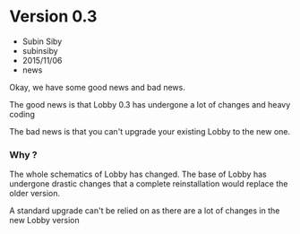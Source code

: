 # Version 0.3
- Subin Siby
- subinsiby
- 2015/11/06
- news

Okay, we have some good news and bad news.

The good news is that Lobby 0.3 has undergone a lot of changes and heavy coding

The bad news is that you can't upgrade your existing Lobby to the new one.

### Why ?

The whole schematics of Lobby has changed. The base of Lobby has undergone drastic changes that a complete reinstallation would replace the older version.

A standard upgrade can't be relied on as there are a lot of changes in the new Lobby version
